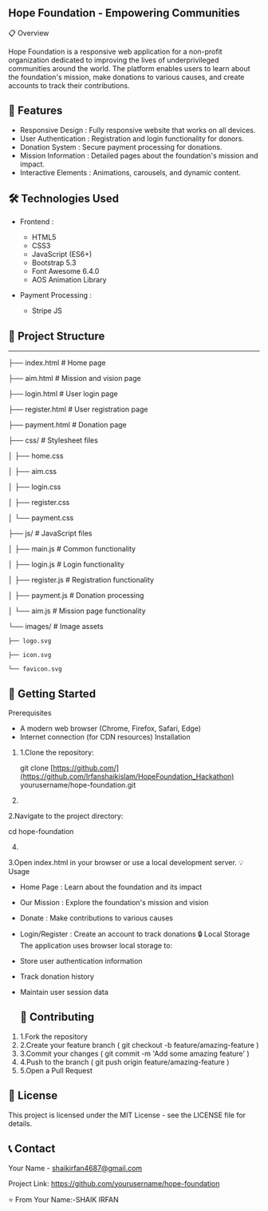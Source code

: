  Hope Foundation - Empowering Communities
 ----------------------------------------
📋 Overview

Hope Foundation is a responsive web application for a non-profit organization dedicated to improving the lives of underprivileged communities around the world. The platform enables users to learn about the foundation's mission, make donations to various causes, and create accounts to track their contributions.

🌟 Features
---------------------
- Responsive Design : Fully responsive website that works on all devices.
- User Authentication : Registration and login functionality for donors.
- Donation System : Secure payment processing for donations.
- Mission Information : Detailed pages about the foundation's mission and impact.
- Interactive Elements : Animations, carousels, and dynamic content.
  
🛠 Technologies Used
----------------------------
- Frontend :
  
  - HTML5
  - CSS3
  - JavaScript (ES6+)
  - Bootstrap 5.3
  - Font Awesome 6.4.0
  - AOS Animation Library
- Payment Processing :
  
  - Stripe JS
    
## 📂 Project Structure
----------------------------------
├── index.html          # Home page

├── aim.html            # Mission and 
vision page

├── login.html          # User login page

├── register.html       # User registration 
page

├── payment.html        # Donation page

├── css/                # Stylesheet files

│   ├── home.css

│   ├── aim.css

│   ├── login.css

│   ├── register.css

│   └── payment.css

├── js/                 # JavaScript files

│   ├── main.js         # Common 
functionality

│   ├── login.js        # Login 
functionality

│   ├── register.js     # Registration 
functionality

│   ├── payment.js      # Donation 
processing

│   └── aim.js          # Mission page 
functionality

└── images/             # Image assets

    ├── logo.svg
    
    ├── icon.svg
    
    └── favicon.svg

🚀 Getting Started
---------------------------------
Prerequisites
- A modern web browser (Chrome, Firefox, Safari, Edge)
- Internet connection (for CDN resources)
Installation
1. 1.Clone the repository:
   
   
   git clone [https://github.com/](https://github.com/Irfanshaikislam/HopeFoundation_Hackathon)
   yourusername/hope-foundation.git
   
2.

  2.Navigate to the project directory:
   
   
   cd hope-foundation
   
4.

  3.Open index.html in your browser or use a local development server.
💡 Usage
- Home Page : Learn about the foundation and its impact
- Our Mission : Explore the foundation's mission and vision
- Donate : Make contributions to various causes
- Login/Register : Create an account to track donations
  🔒 Local Storage
The application uses browser local storage to:

- Store user authentication information
- Track donation history
- Maintain user session data

  🤝 Contributing
  --------------------------
1. 1.Fork the repository
2. 2.Create your feature branch ( git checkout -b feature/amazing-feature )
3. 3.Commit your changes ( git commit -m 'Add some amazing feature' )
4. 4.Push to the branch ( git push origin feature/amazing-feature )
5. 5.Open a Pull Request

📄 License
-------------------
This project is licensed under the MIT License - see the LICENSE file for details.

📞 Contact
-------------------------
Your Name - shaikirfan4687@gmail.com

Project Link: https://github.com/yourusername/hope-foundation

⭐ From Your Name:-SHAIK IRFAN
